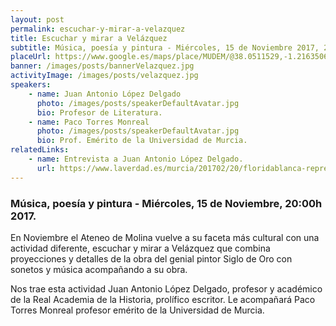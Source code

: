 ```yaml
---
layout: post
permalink: escuchar-y-mirar-a-velazquez
title: Escuchar y mirar a Velázquez
subtitle: Música, poesía y pintura - Miércoles, 15 de Noviembre 2017, 20:00h.
placeUrl: https://www.google.es/maps/place/MUDEM/@38.0511529,-1.2163506,17z/data=!3m1!4b1!4m5!3m4!1s0xd647f567ba291e1:0xde6031502e1b4fbc!8m2!3d38.0511487!4d-1.2141566
banner: /images/posts/bannerVelazquez.jpg
activityImage: /images/posts/velazquez.jpg
speakers: 
    - name: Juan Antonio López Delgado
      photo: /images/posts/speakerDefaultAvatar.jpg
      bio: Profesor de Literatura.
    - name: Paco Torres Monreal
      photo: /images/posts/speakerDefaultAvatar.jpg
      bio: Prof. Emérito de la Universidad de Murcia.
relatedLinks: 
    - name: Entrevista a Juan Antonio López Delgado.
      url: https://www.laverdad.es/murcia/201702/20/floridablanca-represento-epoca-respeto-20170220004710-v.html
---
```


### Música, poesía y pintura - Miércoles, 15 de Noviembre, 20:00h 2017.

En Noviembre el Ateneo de Molina vuelve a su faceta más cultural con una actividad diferente, escuchar y mirar a Velázquez que combina proyecciones y detalles de la obra del genial pintor Siglo de Oro con sonetos y música acompañando a su obra.

Nos trae esta actividad Juan Antonio López Delgado, profesor y académico de la Real Academia de la Historia, prolífico escritor. Le acompañará Paco Torres Monreal profesor emérito de la Universidad de Murcia.
